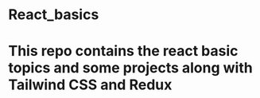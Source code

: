 ﻿# React_basics
 <h1>This repo contains the react basic topics and some projects along with Tailwind CSS and Redux </h1>
